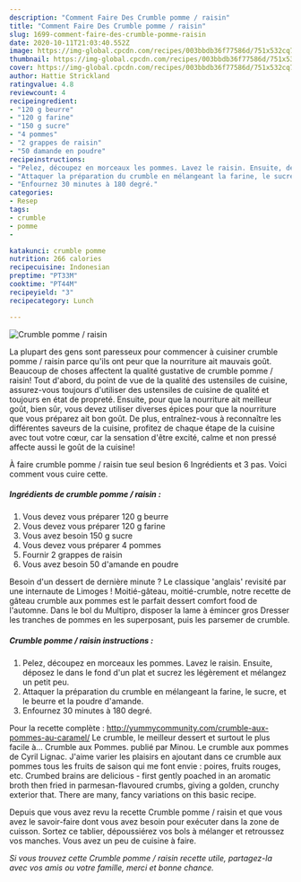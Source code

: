 ```yaml
---
description: "Comment Faire Des Crumble pomme / raisin"
title: "Comment Faire Des Crumble pomme / raisin"
slug: 1699-comment-faire-des-crumble-pomme-raisin
date: 2020-10-11T21:03:40.552Z
image: https://img-global.cpcdn.com/recipes/003bbdb36f77586d/751x532cq70/crumble-pomme-raisin-photo-principale-de-la-recette.jpg
thumbnail: https://img-global.cpcdn.com/recipes/003bbdb36f77586d/751x532cq70/crumble-pomme-raisin-photo-principale-de-la-recette.jpg
cover: https://img-global.cpcdn.com/recipes/003bbdb36f77586d/751x532cq70/crumble-pomme-raisin-photo-principale-de-la-recette.jpg
author: Hattie Strickland
ratingvalue: 4.8
reviewcount: 4
recipeingredient:
- "120 g beurre"
- "120 g farine"
- "150 g sucre"
- "4 pommes"
- "2 grappes de raisin"
- "50 damande en poudre"
recipeinstructions:
- "Pelez, découpez en morceaux les pommes. Lavez le raisin. Ensuite, déposez le dans le fond d&#39;un plat et sucrez les légèrement et mélangez un petit peu."
- "Attaquer la préparation du crumble en mélangeant la farine, le sucre, et le beurre et la poudre d&#39;amande."
- "Enfournez 30 minutes à 180 degré."
categories:
- Resep
tags:
- crumble
- pomme
- 

katakunci: crumble pomme  
nutrition: 266 calories
recipecuisine: Indonesian
preptime: "PT33M"
cooktime: "PT44M"
recipeyield: "3"
recipecategory: Lunch

---
```



![Crumble pomme / raisin](https://img-global.cpcdn.com/recipes/003bbdb36f77586d/751x532cq70/crumble-pomme-raisin-photo-principale-de-la-recette.jpg)

La plupart des gens sont paresseux pour commencer à cuisiner crumble pomme / raisin parce qu'ils ont peur que la nourriture ait mauvais goût. Beaucoup de choses affectent la qualité gustative de crumble pomme / raisin! Tout d'abord, du point de vue de la qualité des ustensiles de cuisine, assurez-vous toujours d'utiliser des ustensiles de cuisine de qualité et toujours en état de propreté. Ensuite, pour que la nourriture ait meilleur goût, bien sûr, vous devez utiliser diverses épices pour que la nourriture que vous préparez ait bon goût. De plus, entraînez-vous à reconnaître les différentes saveurs de la cuisine, profitez de chaque étape de la cuisine avec tout votre cœur, car la sensation d'être excité, calme et non pressé affecte aussi le goût de la cuisine!

<!--inarticleads1-->

À faire crumble pomme / raisin tue seul besion 6 Ingrédients et 3 pas. Voici comment vous cuire cette.

##### Ingrédients de crumble pomme / raisin :

1. Vous devez vous préparer 120 g beurre
1. Vous devez vous préparer 120 g farine
1. Vous avez besoin 150 g sucre
1. Vous devez vous préparer 4 pommes
1. Fournir 2 grappes de raisin
1. Vous avez besoin 50 d&#39;amande en poudre


Besoin d&#39;un dessert de dernière minute ? Le classique &#39;anglais&#39; revisité par une internaute de Limoges ! Moitié-gâteau, moitié-crumble, notre recette de gâteau crumble aux pommes est le parfait dessert comfort food de l&#39;automne. Dans le bol du Multipro, disposer la lame à émincer gros Dresser les tranches de pommes en les superposant, puis les parsemer de crumble. 

<!--inarticleads2-->

##### Crumble pomme / raisin instructions :

1. Pelez, découpez en morceaux les pommes. Lavez le raisin. Ensuite, déposez le dans le fond d&#39;un plat et sucrez les légèrement et mélangez un petit peu.
1. Attaquer la préparation du crumble en mélangeant la farine, le sucre, et le beurre et la poudre d&#39;amande.
1. Enfournez 30 minutes à 180 degré.


Pour la recette complète : http://yummycommunity.com/crumble-aux-pommes-au-caramel/ Le crumble, le meilleur dessert et surtout le plus facile à… Crumble aux Pommes. publié par Minou. Le crumble aux pommes de Cyril Lignac. J&#39;aime varier les plaisirs en ajoutant dans ce crumble aux pommes tous les fruits de saison qui me font envie : poires, fruits rouges, etc. Crumbed brains are delicious - first gently poached in an aromatic broth then fried in parmesan-flavoured crumbs, giving a golden, crunchy exterior that. There are many, fancy variations on this basic recipe. 

<!--inarticleads1-->

<p>
Depuis que vous avez revu la recette Crumble pomme / raisin et que vous avez le savoir-faire dont vous avez besoin pour exécuter dans la zone de cuisson. Sortez ce tablier, dépoussiérez vos bols à mélanger et retroussez vos manches. Vous avez un peu de cuisine à faire.
</p>

<p>
<i>Si vous trouvez cette Crumble pomme / raisin recette utile, partagez-la avec vos amis ou votre famille, merci et bonne chance.</i>
</p>
